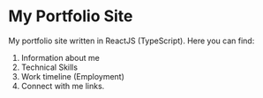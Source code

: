 # My Portfolio Site

My portfolio site written in ReactJS (TypeScript).
Here you can find:

1) Information about me
2) Technical Skills
3) Work timeline (Employment)
4) Connect with me links.
